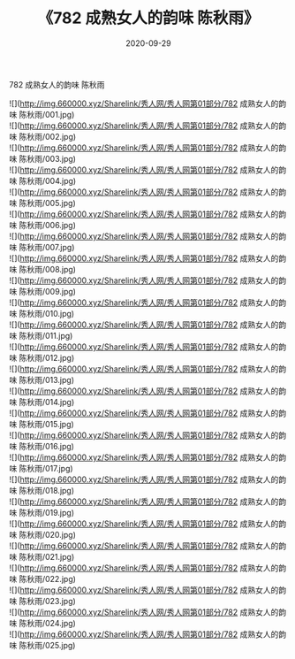 ﻿---
layout: post
title:  《782 成熟女人的韵味 陈秋雨》
date:   2020-09-29
img: http://img.660000.xyz/Sharelink/秀人网/秀人网第01部分/782 成熟女人的韵味 陈秋雨/000.jpg
categories: [美女, 清纯, 唯美]
---

782 成熟女人的韵味 陈秋雨

  ![](http://img.660000.xyz/Sharelink/秀人网/秀人网第01部分/782 成熟女人的韵味 陈秋雨/001.jpg) <br> ![](http://img.660000.xyz/Sharelink/秀人网/秀人网第01部分/782 成熟女人的韵味 陈秋雨/002.jpg) <br> ![](http://img.660000.xyz/Sharelink/秀人网/秀人网第01部分/782 成熟女人的韵味 陈秋雨/003.jpg) <br> ![](http://img.660000.xyz/Sharelink/秀人网/秀人网第01部分/782 成熟女人的韵味 陈秋雨/004.jpg) <br> ![](http://img.660000.xyz/Sharelink/秀人网/秀人网第01部分/782 成熟女人的韵味 陈秋雨/005.jpg) <br> ![](http://img.660000.xyz/Sharelink/秀人网/秀人网第01部分/782 成熟女人的韵味 陈秋雨/006.jpg) <br> ![](http://img.660000.xyz/Sharelink/秀人网/秀人网第01部分/782 成熟女人的韵味 陈秋雨/007.jpg) <br> ![](http://img.660000.xyz/Sharelink/秀人网/秀人网第01部分/782 成熟女人的韵味 陈秋雨/008.jpg) <br> ![](http://img.660000.xyz/Sharelink/秀人网/秀人网第01部分/782 成熟女人的韵味 陈秋雨/009.jpg) <br> ![](http://img.660000.xyz/Sharelink/秀人网/秀人网第01部分/782 成熟女人的韵味 陈秋雨/010.jpg) <br> ![](http://img.660000.xyz/Sharelink/秀人网/秀人网第01部分/782 成熟女人的韵味 陈秋雨/011.jpg) <br> ![](http://img.660000.xyz/Sharelink/秀人网/秀人网第01部分/782 成熟女人的韵味 陈秋雨/012.jpg) <br> ![](http://img.660000.xyz/Sharelink/秀人网/秀人网第01部分/782 成熟女人的韵味 陈秋雨/013.jpg) <br> ![](http://img.660000.xyz/Sharelink/秀人网/秀人网第01部分/782 成熟女人的韵味 陈秋雨/014.jpg) <br> ![](http://img.660000.xyz/Sharelink/秀人网/秀人网第01部分/782 成熟女人的韵味 陈秋雨/015.jpg) <br> ![](http://img.660000.xyz/Sharelink/秀人网/秀人网第01部分/782 成熟女人的韵味 陈秋雨/016.jpg) <br> ![](http://img.660000.xyz/Sharelink/秀人网/秀人网第01部分/782 成熟女人的韵味 陈秋雨/017.jpg) <br> ![](http://img.660000.xyz/Sharelink/秀人网/秀人网第01部分/782 成熟女人的韵味 陈秋雨/018.jpg) <br> ![](http://img.660000.xyz/Sharelink/秀人网/秀人网第01部分/782 成熟女人的韵味 陈秋雨/019.jpg) <br> ![](http://img.660000.xyz/Sharelink/秀人网/秀人网第01部分/782 成熟女人的韵味 陈秋雨/020.jpg) <br> ![](http://img.660000.xyz/Sharelink/秀人网/秀人网第01部分/782 成熟女人的韵味 陈秋雨/021.jpg) <br> ![](http://img.660000.xyz/Sharelink/秀人网/秀人网第01部分/782 成熟女人的韵味 陈秋雨/022.jpg) <br> ![](http://img.660000.xyz/Sharelink/秀人网/秀人网第01部分/782 成熟女人的韵味 陈秋雨/023.jpg) <br> ![](http://img.660000.xyz/Sharelink/秀人网/秀人网第01部分/782 成熟女人的韵味 陈秋雨/024.jpg) <br> ![](http://img.660000.xyz/Sharelink/秀人网/秀人网第01部分/782 成熟女人的韵味 陈秋雨/025.jpg) <br>
